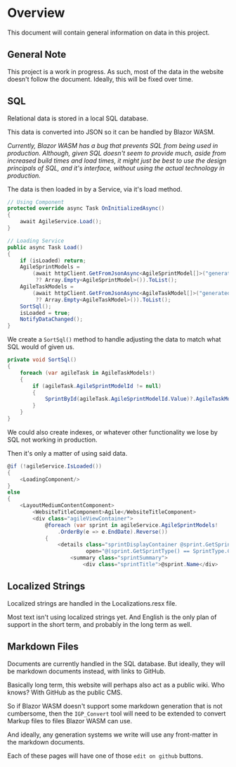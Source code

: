 # Overview

This document will contain general information on data in this project.

## General Note

This project is a work in progress. As such, most of the data in the website doesn't follow the document. Ideally, this will be fixed over time.

## SQL

Relational data is stored in a local SQL database.

This data is converted into JSON so it can be handled by Blazor WASM.

<i>Currently, Blazor WASM has a bug that prevents SQL from being used in production. Although, given SQL doesn't seem to provide much, aside from increased build times and load times, it might just be best to use the design principals of SQL, and it's interface, without using the actual technology in production.</i>

The data is then loaded in by a Service, via it's load method.

```csharp
// Using Component
protected override async Task OnInitializedAsync()
{
    await AgileService.Load();
}
```

```csharp
// Loading Service
public async Task Load()
{
    if (isLoaded) return;
    AgileSprintModels =
        (await httpClient.GetFromJsonAsync<AgileSprintModel[]>("generated/AgileSprintModels.json")
         ?? Array.Empty<AgileSprintModel>()).ToList();
    AgileTaskModels =
        (await httpClient.GetFromJsonAsync<AgileTaskModel[]>("generated/AgileTaskModels.json")
         ?? Array.Empty<AgileTaskModel>()).ToList();
    SortSql();
    isLoaded = true;
    NotifyDataChanged();
}
```

We create a `SortSql()` method to handle adjusting the data to match what SQL would of given us.

```csharp
private void SortSql()
{
    foreach (var agileTask in AgileTaskModels!)
    {
        if (agileTask.AgileSprintModelId != null)
        {
            SprintById(agileTask.AgileSprintModelId.Value)?.AgileTaskModels.Add(agileTask);
        }
    }
}
```

We could also create indexes, or whatever other functionality we lose by SQL not working in production.

Then it's only a matter of using said data.

```csharp
@if (!agileService.IsLoaded())
{
    <LoadingComponent/>
}
else
{
    <LayoutMediumContentComponent>
        <WebsiteTitleComponent>Agile</WebsiteTitleComponent>
        <div class="agileViewContainer">
            @foreach (var sprint in agileService.AgileSprintModels!
                .OrderBy(e => e.EndDate).Reverse())
            {
                <details class="sprintDisplayContainer @sprint.GetSprintType().ToLower()"
                         open="@(sprint.GetSprintType() == SprintType.Current)">
                    <summary class="sprintSummary">
                        <div class="sprintTitle">@sprint.Name</div>
```

## Localized Strings

Localized strings are handled in the Localizations.resx file.

Most text isn't using localized strings yet. And English is the only plan of support in the short term, and probably in the long term as well.

## Markdown Files

Documents are currently handled in the SQL database. But ideally, they will be markdown documents instead, with links to GitHub.

Basically long term, this website will perhaps also act as a public wiki. Who knows? With GitHub as the public CMS.

So if Blazor WASM doesn't support some markdown generation that is not cumbersome, then the `IGP_Convert` tool will need to be extended to convert Markup files to files Blazor WASM can use.

And ideally, any generation systems we write will use any front-matter in the markdown documents.

Each of these pages will have one of those `edit on github` buttons.
